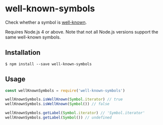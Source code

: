 # well-known-symbols

Check whether a symbol is [well-known](https://developer.mozilla.org/en/docs/Web/JavaScript/Reference/Global_Objects/Symbol#Well-known_symbols).

Requires Node.js 4 or above. Note that not all Node.js versions support the same
well-known symbols.

## Installation

```console
$ npm install --save well-known-symbols
```

## Usage

```js
const wellKnownSymbols = require('well-known-symbols')

wellKnownSymbols.isWellKnown(Symbol.iterator) // true
wellKnownSymbols.isWellKnown(Symbol()) // false

wellKnownSymbols.getLabel(Symbol.iterator) // 'Symbol.iterator'
wellKnownSymbols.getLabel(Symbol()) // undefined
```
